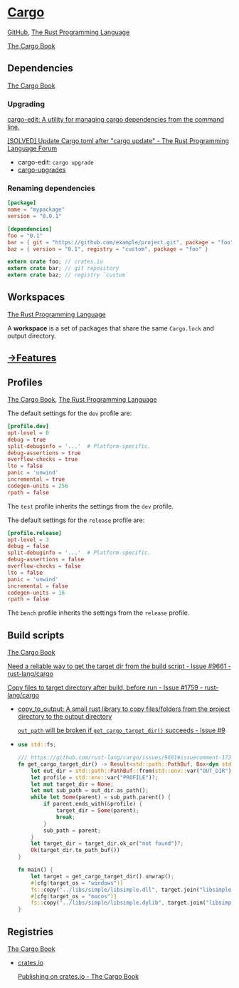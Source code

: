 # [Cargo](https://doc.rust-lang.org/cargo)
[GitHub](https://github.com/rust-lang/cargo), [The Rust Programming Language](https://doc.rust-lang.org/book/ch14-00-more-about-cargo.html)

[The Cargo Book](https://doc.rust-lang.org/cargo/index.html)

## Dependencies
[The Cargo Book](https://doc.rust-lang.org/cargo/reference/specifying-dependencies.html)

### Upgrading
[cargo-edit: A utility for managing cargo dependencies from the command line.](https://github.com/killercup/cargo-edit)

[\[SOLVED\] Update Cargo.toml after "cargo update" - The Rust Programming Language Forum](https://users.rust-lang.org/t/solved-update-cargo-toml-after-cargo-update/19442/2)
- cargo-edit: `cargo upgrade`
- [cargo-upgrades](https://gitlab.com/kornelski/cargo-upgrades)

### Renaming dependencies
```toml
[package]
name = "mypackage"
version = "0.0.1"

[dependencies]
foo = "0.1"
bar = { git = "https://github.com/example/project.git", package = "foo" }
baz = { version = "0.1", registry = "custom", package = "foo" }
```

```rust
extern crate foo; // crates.io
extern crate bar; // git repository
extern crate baz; // registry `custom`
```

## Workspaces
[The Rust Programming Language](https://doc.rust-lang.org/book/ch14-03-cargo-workspaces.html)

A **workspace** is a set of packages that share the same `Cargo.lock` and output directory.

## [→Features](Conditional%20Compilation.md#cargo-features)

## Profiles
[The Cargo Book](https://doc.rust-lang.org/cargo/reference/profiles.html), [The Rust Programming Language](https://doc.rust-lang.org/book/ch14-01-release-profiles.html)

The default settings for the `dev` profile are:
```toml
[profile.dev]
opt-level = 0
debug = true
split-debuginfo = '...'  # Platform-specific.
debug-assertions = true
overflow-checks = true
lto = false
panic = 'unwind'
incremental = true
codegen-units = 256
rpath = false
```

The `test` profile inherits the settings from the `dev` profile.

The default settings for the `release` profile are:
```toml
[profile.release]
opt-level = 3
debug = false
split-debuginfo = '...'  # Platform-specific.
debug-assertions = false
overflow-checks = false
lto = false
panic = 'unwind'
incremental = false
codegen-units = 16
rpath = false
```

The `bench` profile inherits the settings from the `release` profile.

## Build scripts
[The Cargo Book](https://doc.rust-lang.org/cargo/reference/build-scripts.html)

[Need a reliable way to get the target dir from the build script - Issue #9661 - rust-lang/cargo](https://github.com/rust-lang/cargo/issues/9661)

[Copy files to target directory after build, before run - Issue #1759 - rust-lang/cargo](https://github.com/rust-lang/cargo/issues/1759)
- [copy\_to\_output: A small rust library to copy files/folders from the project directory to the output directory](https://github.com/samwoodhams/copy_to_output)

  [`out_path` will be broken if `get_cargo_target_dir()` succeeds - Issue #9](https://github.com/samwoodhams/copy_to_output/issues/9)

- ```rust
  use std::fs;

  /// https://github.com/rust-lang/cargo/issues/9661#issuecomment-1722358176
  fn get_cargo_target_dir() -> Result<std::path::PathBuf, Box<dyn std::error::Error>> {
      let out_dir = std::path::PathBuf::from(std::env::var("OUT_DIR")?);
      let profile = std::env::var("PROFILE")?;
      let mut target_dir = None;
      let mut sub_path = out_dir.as_path();
      while let Some(parent) = sub_path.parent() {
          if parent.ends_with(&profile) {
              target_dir = Some(parent);
              break;
          }
          sub_path = parent;
      }
      let target_dir = target_dir.ok_or("not found")?;
      Ok(target_dir.to_path_buf())
  }

  fn main() {
      let target = get_cargo_target_dir().unwrap();
      #[cfg(target_os = "windows")]
      fs::copy("../libs/simple/libsimple.dll", target.join("libsimple.dll")).unwrap();
      #[cfg(target_os = "macos")]
      fs::copy("../libs/simple/libsimple.dylib", target.join("libsimple.dylib"),).unwrap();
  }
  ```

## Registries
[The Cargo Book](https://doc.rust-lang.org/cargo/reference/registries.html)

- [crates.io](https://crates.io/)

  [Publishing on crates.io - The Cargo Book](https://doc.rust-lang.org/cargo/reference/publishing.html)